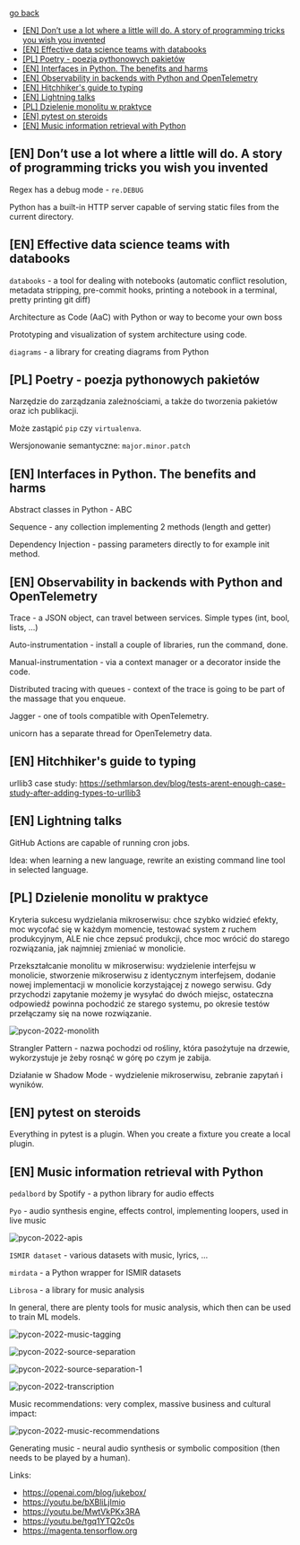 [go back](https://github.com/pkardas/learning)

- [[EN] Don’t use a lot where a little will do. A story of programming tricks you wish you invented](#en-dont-use-a-lot-where-a-little-will-do-a-story-of-programming-tricks-you-wish-you-invented)
- [[EN] Effective data science teams with databooks](#en-effective-data-science-teams-with-databooks)
- [[PL] Poetry - poezja pythonowych pakietów](#pl-poetry---poezja-pythonowych-pakietw)
- [[EN] Interfaces in Python. The benefits and harms](#en-interfaces-in-python-the-benefits-and-harms)
- [[EN] Observability in backends with Python and OpenTelemetry](#en-observability-in-backends-with-python-and-opentelemetry)
- [[EN] Hitchhiker's guide to typing](#en-hitchhikers-guide-to-typing)
- [[EN] Lightning talks](#en-lightning-talks)
- [[PL] Dzielenie monolitu w praktyce](#pl-dzielenie-monolitu-w-praktyce)
- [[EN] pytest on steroids](#en-pytest-on-steroids)
- [[EN] Music information retrieval with Python](#en-music-information-retrieval-with-python)

## [EN] Don’t use a lot where a little will do. A story of programming tricks you wish you invented

Regex has a debug mode - `re.DEBUG`

Python has a built-in HTTP server capable of serving static files from the current directory.

## [EN] Effective data science teams with databooks

`databooks` - a tool for dealing with notebooks (automatic conflict resolution, metadata stripping, pre-commit hooks,
printing a notebook in a terminal, pretty printing git diff)

Architecture as Code (AaC) with Python or way to become your own boss

Prototyping and visualization of system architecture using code.

`diagrams` - a library for creating diagrams from Python

## [PL] Poetry - poezja pythonowych pakietów

Narzędzie do zarządzania zależnościami, a także do tworzenia pakietów oraz ich publikacji.

Może zastąpić `pip` czy `virtualenva`.

Wersjonowanie semantyczne: `major.minor.patch`

## [EN] Interfaces in Python. The benefits and harms

Abstract classes in Python - ABC

Sequence - any collection implementing 2 methods (length and getter)

Dependency Injection - passing parameters directly to for example init method.

## [EN] Observability in backends with Python and OpenTelemetry

Trace - a JSON object, can travel between services. Simple types (int, bool, lists, ...)

Auto-instrumentation - install a couple of libraries, run the command, done.

Manual-instrumentation - via a context manager or a decorator inside the code.

Distributed tracing with queues - context of the trace is going to be part of the massage that you enqueue.

Jagger - one of tools compatible with OpenTelemetry.

unicorn has a separate thread for OpenTelemetry data.

## [EN] Hitchhiker's guide to typing

urllib3 case study: https://sethmlarson.dev/blog/tests-arent-enough-case-study-after-adding-types-to-urllib3

## [EN] Lightning talks

GitHub Actions are capable of running cron jobs.

Idea: when learning a new language, rewrite an existing command line tool in selected language.

## [PL] Dzielenie monolitu w praktyce

Kryteria sukcesu wydzielania mikroserwisu: chce szybko widzieć efekty, moc wycofać się w każdym momencie, testować
system z ruchem produkcyjnym, ALE nie chce zepsuć produkcji, chce moc wrócić do starego rozwiązania, jak najmniej
zmieniać w monolicie.

Przekształcanie monolitu w mikroserwisu: wydzielenie interfejsu w monolicie, stworzenie mikroserwisu z identycznym
interfejsem, dodanie nowej implementacji w monolicie korzystającej z nowego serwisu. Gdy przychodzi zapytanie możemy je
wysyłać do dwóch miejsc, ostateczna odpowiedź powinna pochodzić ze starego systemu, po okresie testów przełączamy się na
nowe rozwiązanie.

![pycon-2022-monolith](../_images/pycon-2022-monolith.jpeg)

Strangler Pattern - nazwa pochodzi od rośliny, która pasożytuje na drzewie, wykorzystuje je żeby rosnąć w górę po czym
je zabija.

Działanie w Shadow Mode - wydzielenie mikroserwisu, zebranie zapytań i wyników.

## [EN] pytest on steroids

Everything in pytest is a plugin. When you create a fixture you create a local plugin.

## [EN] Music information retrieval with Python

`pedalbord` by Spotify - a python library for audio effects

`Pyo` - audio synthesis engine, effects control, implementing loopers, used in live music

![pycon-2022-apis](../_images/pycon-2022-apis.jpeg)

`ISMIR dataset` - various datasets with music, lyrics, ...

`mirdata` - a Python wrapper for ISMIR datasets

`Librosa` - a library for music analysis

In general, there are plenty tools for music analysis, which then can be used to train ML models.

![pycon-2022-music-tagging](../_images/pycon-2022-music-tagging.jpeg)

![pycon-2022-source-separation](../_images/pycon-2022-source-separation.jpeg)

![pycon-2022-source-separation-1](../_images/pycon-2022-source-separation-1.jpeg)

![pycon-2022-transcription](../_images/pycon-2022-transcription.jpeg)

Music recommendations: very complex, massive business and cultural impact:

![pycon-2022-music-recommendations](../_images/pycon-2022-music-recommendations.jpeg)

Generating music - neural audio synthesis or symbolic composition (then needs to be played by a human).

Links:
- https://openai.com/blog/jukebox/
- https://youtu.be/bXBliLjImio
- https://youtu.be/MwtVkPKx3RA
- https://youtu.be/tgq1YTQ2c0s
- https://magenta.tensorflow.org
